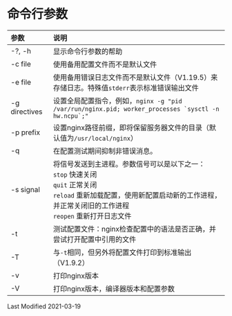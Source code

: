 # 命令行参数

参数 | 说明
:- | :-
-?, -h        | 显示命令行参数的帮助
-c file       | 使用备用配置文件而不是默认文件
-e file       | 使用备用错误日志文件而不是默认文件（V1.19.5）来存储日志。特殊值`stderr`表示标准错误输出文件
-g directives | 设置全局配置指令，例如，``nginx -g "pid /var/run/nginx.pid; worker_processes `sysctl -n hw.ncpu`;"``
-p prefix     | 设置nginx路径前缀，即将保留服务器文件的目录（默认值为`/usr/local/nginx`）
-q            | 在配置测试期间抑制非错误消息。
-s signal     | 将信号发送到主进程。参数信号可以是以下之一：<br>`stop` 快速关闭<br>`quit` 正常关闭<br>`reload` 重新加载配置，使用新配置启动新的工作进程，并正常关闭旧的工作进程<br>`reopen` 重新打开日志文件
-t            | 测试配置文件：nginx检查配置中的语法是否正确，并尝试打开配置中引用的文件
-T            | 与`-t`相同，但另外将配置文件打印到标准输出（V1.9.2）
-v            | 打印nginx版本
-V            | 打印nginx版本，编译器版本和配置参数

Last Modified 2021-03-19
